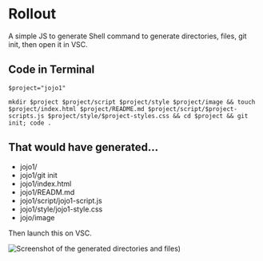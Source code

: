 # Rollout
A simple JS to generate Shell command to generate directories, files, git init, then open it in VSC.

## Code in Terminal
`$project="jojo1"`

`mkdir $project $project/script $project/style $project/image && touch $project/index.html $project/README.md $project/script/$project-scripts.js $project/style/$project-styles.css && cd $project && git init; code .`

## That would have generated...
- jojo1/
- jojo1/git init
- jojo1/index.html
- jojo1/READM.md
- jojo1/script/jojo1-script.js
- jojo1/style/jojo1-style.css
- jojo/image

Then launch this on VSC. 

![Screenshot of the generated directories and files](https://raw.githubusercontent.com/jsohndata/rollout/main/image/demo-screenshot.png))
